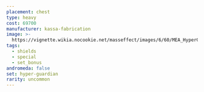 ```yaml
---
placement: chest
type: heavy
cost: 69700
manufacturer: kassa-fabrication
image: >-
  https://vignette.wikia.nocookie.net/masseffect/images/6/60/MEA_HyperGuardian_Chest.png/revision/latest/scale-to-width-down/350?cb=20180505022848
tags:
  - shields
  - special
  - set_bonus
andromeda: false
set: hyper-guardian
rarity: uncommon
---
```

